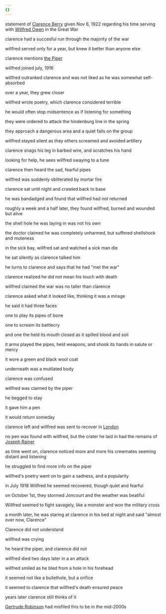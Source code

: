 ```yaml
---
{}
---
```

   
statement of [Clarence Berry](/not_created.md) given Nov 6, 1922 regarding his time serving with [Willfred Owen](/not_created.md) in the Great War   
   
clarence had a succesful run through the majority of the war   
   
willfred served only for a year, but knew it better than anyone else   
   
clarence mentions [the Piper](/not_created.md)   
   
willfred joined july, 1916   
   
willfred outranked clarence and was not liked as he was somewhat self-absorbed   
   
over a year, they grew closer   
   
willfred wrote poetry, which clarence considered terrible   
   
he would often stop midsentence as if listening for something   
   
they were ordered to attack the hindenburg line in the spring   
   
they approach a dangerous area and a quiet falls on the group   
   
willfred stayed silent as they others screamed and avoided artillery   
   
clarence snags his leg in barbed wire, and scratches his hand   
   
looking for help, he sees willfred swaying to a tune   
   
clarence then heard the sad, fearful pipes   
   
willfred was suddenly obliterated by mortar fire   
   
clarence sat until night and crawled back to base   
   
he was bandadged and found that willfred had not returned   
   
roughly a week and a half later, they found willfred, burned and wounded but alive   
   
the shell hole he was laying in was not his own   
   
the doctor claimed he was completely unharmed, but suffered shellshock and muteness   
   
in the sick bay, willfred sat and watched a sick man die   
   
he sat silently as clarence talked him   
   
he turns to clarence and says that he had "met the war"   
   
clarence realized he did not mean his touch with death   
   
willfred claimed the war was no taller than clarence   
   
clarence asked what it looked like, thinking it was a mirage   
   
he said it had three faces   
   
one to play its pipes of bone   
   
one to scream its battlecry   
   
and one the held its mouth closed as it spilled blood and soil   
   
it arms played the pipes, held weapons, and shook its hands in salute or mercy   
   
it wore a green and black wool coat   
   
underneath was a mutilated body   
   
clarence was confused   
   
willfred was claimed by the piper   
   
he begged to stay   
   
it gave him a pen   
   
it would return someday   
   
clarence left and willfred was sent to recover in [London](/not_created.md)   
   
no pen was found with willfred, but the crater he laid in had the remains of [Joseph Rainer](/not_created.md)   
   
as time went on, clarence noticed more and more his crewmates seeming distant and listening   
   
he struggled to find more info on the piper   
   
willfred's poetry went on to gain a sadness, and a popularity   
   
in July 1918 Willfred he seemed recovered, though quiet and fearful   
   
on October 1st, they stormed Joncourt and the weather was beatiful   
   
Willfred seemed to fight savagely, like a monster and won the military cross   
   
a month later, he was staring at clarence in his bed at night and said "almost over now, Clarence"   
   
Clarence did not understand   
   
willfred was crying   
   
he heard the piper, and clarence did not   
   
willfred died two days later in a an attack   
   
willfred smiled as he bled from a hole in his forehead   
   
it seemed not like a bullethole, but a orifice   
   
it seemed to clarence that willfred's death ensured peace   
   
years later clarence still thinks of it   
   
[Gertrude Robinson](../Characters/Gertrude%20Robinson.md) had misfiled this to be in the mid-2000s